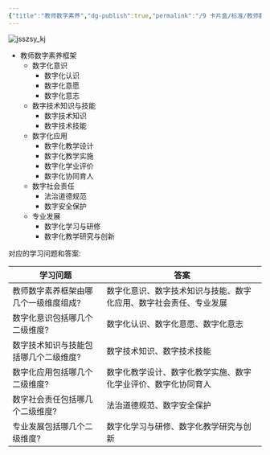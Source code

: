 ```yaml
---
{"title":"教师数字素养","dg-publish":true,"permalink":"/9 卡片盒/标准/教师数字素养/","dgPassFrontmatter":true,"noteIcon":""}
---
```



![jsszsy_kj](https://r2.edui123.com/2023/08/jsszsy_kj.jpg)

- 教师数字素养框架
    - 数字化意识
        - 数字化认识
        - 数字化意愿
        - 数字化意志
    - 数字技术知识与技能
        - 数字技术知识
        - 数字技术技能
    - 数字化应用
        - 数字化教学设计
        - 数字化教学实施
        - 数字化学业评价
        - 数字化协同育人
    - 数字社会责任
        - 法治道德规范
        - 数字安全保护
    - 专业发展
        - 数字化学习与研修
        - 数字化教学研究与创新

对应的学习问题和答案:

| 学习问题 | 答案 |
|-|-|
| 教师数字素养框架由哪几个一级维度组成? | 数字化意识、数字技术知识与技能、数字化应用、数字社会责任、专业发展 |
| 数字化意识包括哪几个二级维度? | 数字化认识、数字化意愿、数字化意志 |
| 数字技术知识与技能包括哪几个二级维度? | 数字技术知识、数字技术技能 |  
| 数字化应用包括哪几个二级维度? | 数字化教学设计、数字化教学实施、数字化学业评价、数字化协同育人 |
| 数字社会责任包括哪几个二级维度? | 法治道德规范、数字安全保护 |
| 专业发展包括哪几个二级维度? | 数字化学习与研修、数字化教学研究与创新 |